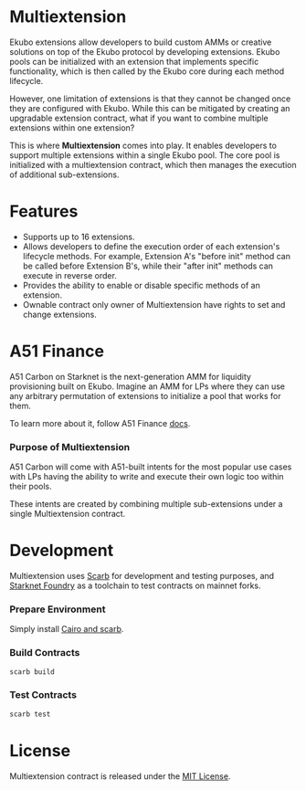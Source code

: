 # Multiextension

Ekubo extensions allow developers to build custom AMMs or creative solutions on top of the Ekubo protocol by developing extensions. Ekubo pools can be initialized with an extension that implements specific functionality, which is then called by the Ekubo core during each method lifecycle.

However, one limitation of extensions is that they cannot be changed once they are configured with Ekubo. While this can be mitigated by creating an upgradable extension contract, what if you want to combine multiple extensions within one extension?

This is where **Multiextension** comes into play. It enables developers to support multiple extensions within a single Ekubo pool. The core pool is initialized with a multiextension contract, which then manages the execution of additional sub-extensions.

# Features

- Supports up to 16 extensions.
- Allows developers to define the execution order of each extension's lifecycle methods. For example, Extension A's "before init" method can be called before Extension B's, while their "after init" methods can execute in reverse order.
- Provides the ability to enable or disable specific methods of an extension.
- Ownable contract only owner of Multiextension have rights to set and change extensions.

# A51 Finance

A51 Carbon on Starknet is the next-generation AMM for liquidity provisioning built on Ekubo. Imagine an AMM for LPs where they can use any arbitrary permutation of extensions to initialize a pool that works for them.

To learn more about it, follow A51 Finance [docs](https://docs.a51.finance/carbon).

### Purpose of Multiextension

A51 Carbon will come with A51-built intents for the most popular use cases with LPs having the ability to write and execute their own logic too within their pools.

These intents are created by combining multiple sub-extensions under a single Multiextension contract.

# Development

Multiextension uses [Scarb](https://docs.swmansion.com/scarb/docs) for development and testing purposes, and [Starknet Foundry](https://foundry-rs.github.io/starknet-foundry/index.html) as a toolchain to test contracts on mainnet forks.

### Prepare Environment

Simply install [Cairo and scarb](https://docs.swmansion.com/scarb/download).

### Build Contracts

```bash
scarb build
```

### Test Contracts

```bash
scarb test
```

# License

Multiextension contract is released under the [MIT License](https://github.com/a51finance/multiextension-ekubo/blob/main/LICENSE).
